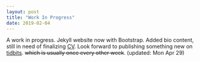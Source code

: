 ```yaml
---
layout: post
title: "Work In Progress"
date: 2019-02-04
---
```


A work in progress. Jekyll website now with Bootstrap. Added bio content, still in need of finalizing [CV](/cv). Look forward to publishing something new on [tidbits](/tidbits). ~~which is usually once every other week~~. (updated: Mon Apr 29)